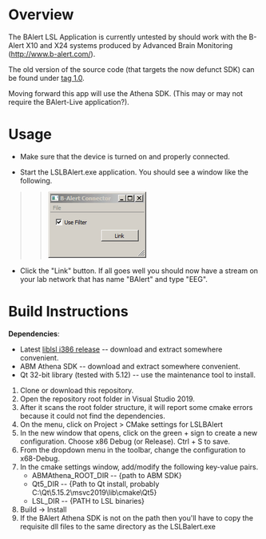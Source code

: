# Overview

The BAlert LSL Application is currently untested by should work with the B-Alert X10 and X24 systems produced by Advanced Brain Monitoring (http://www.b-alert.com/).

The old version of the source code (that targets the now defunct SDK) can be found under [tag 1.0](https://github.com/labstreaminglayer/App-BAlert/releases/tag/v1.0).

Moving forward this app will use the Athena SDK. (This may or may not require the BAlert-Live application?).

# Usage
  * Make sure that the device is turned on and properly connected.

  * Start the LSLBAlert.exe application. You should see a window like the following.
> > ![balert.png](balert.png)

  * Click the "Link" button. If all goes well you should now have a stream on your lab network that has name "BAlert" and type "EEG".


# Build Instructions

**Dependencies**:

* Latest [liblsl i386 release](https://github.com/sccn/liblsl/releases) -- download and extract somewhere convenient.
* ABM Athena SDK -- download and extract somewhere convenient.
* Qt 32-bit library (tested with 5.12) -- use the maintenance tool to install.

1. Clone or download this repository.
2. Open the repository root folder in Visual Studio 2019.
3. After it scans the root folder structure, it will report some cmake errors because it could not find the dependencies.
4. On the menu, click on Project > CMake settings for LSLBAlert
5. In the new window that opens, click on the green + sign to create a new configuration. Choose x86 Debug (or Release). Ctrl + S to save.
6. From the dropdown menu in the toolbar, change the configuration to x68-Debug.
7. In the cmake settings window, add/modify the following key-value pairs.
    * ABMAthena_ROOT_DIR -- {path to ABM SDK}
    * Qt5_DIR -- {Path to Qt install, probably C:\Qt\5.15.2\msvc2019\lib\cmake\Qt5}
    * LSL_DIR -- {PATH to LSL binaries}
8. Build -> Install
9. If the BAlert Athena SDK is not on the path then you'll have to copy the requisite dll files to the same directory as the LSLBalert.exe

